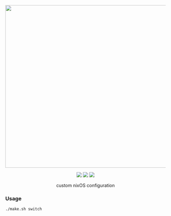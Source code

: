 <p align="center"><img src="https://raw.githubusercontent.com/jglovier/dotfiles-logo/main/dotfiles-logo.svg" width=512></p>

<p align="center">
    <img src="https://img.shields.io/github/commit-activity/y/nothingelsematters/nixconfigs?style=flat-square&logo=github">
    <img src="https://img.shields.io/badge/generations-214-green?style=flat-square&logo=nixos">
    <img src="https://img.shields.io/badge/build-passing-green?style=flat-square">
</p>

<p align="center"> custom nixOS configuration </p>

### Usage

```
./make.sh switch
```
